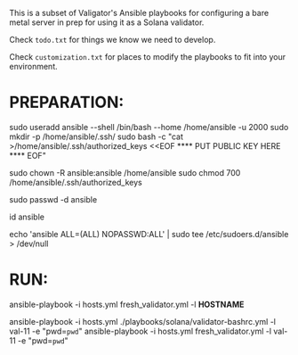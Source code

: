 
This is a subset of Valigator's Ansible playbooks for configuring a bare metal server in prep for using it as a Solana validator.

Check `todo.txt` for things we know we need to develop.

Check `customization.txt` for places to modify the playbooks to fit into your environment.

# PREPARATION:

sudo useradd ansible --shell /bin/bash --home /home/ansible -u 2000 
sudo mkdir -p /home/ansible/.ssh/
sudo bash -c "cat >/home/ansible/.ssh/authorized_keys <<EOF
**** PUT PUBLIC KEY HERE ****
EOF"

sudo chown -R ansible:ansible /home/ansible
sudo chmod 700 /home/ansible/.ssh/authorized_keys

sudo passwd -d ansible

id ansible

echo 'ansible ALL=(ALL) NOPASSWD:ALL' | sudo tee /etc/sudoers.d/ansible > /dev/null


# RUN:
ansible-playbook -i hosts.yml fresh_validator.yml -l **HOSTNAME**


ansible-playbook -i hosts.yml ./playbooks/solana/validator-bashrc.yml -l val-11 -e "pwd=`pwd`"
ansible-playbook -i hosts.yml fresh_validator.yml -l val-11 -e "pwd=`pwd`"
